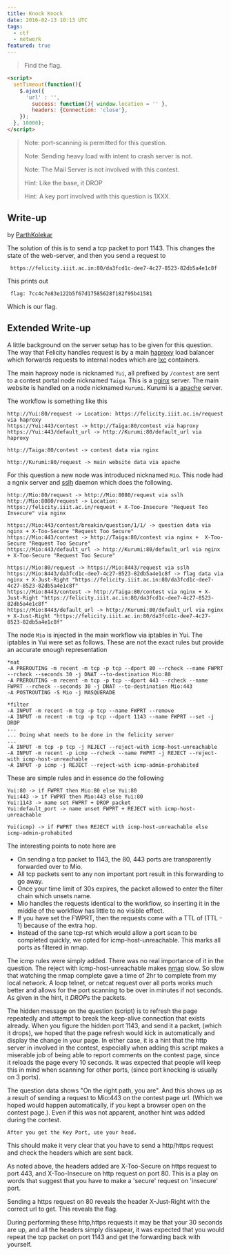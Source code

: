 ```yaml
---
title: Knock Knock
date: 2016-02-13 10:13 UTC
tags: 
  - ctf
  - network
featured: true
---
```


> Find the flag.

~~~ html
<script>
  setTimeout(function(){
    $.ajax({
      'url' : '',
        success: function(){ window.location = '' },
        headers: {Connection: 'close'},
    });
  }, 10000);
</script>
~~~

> Note: port-scanning is permitted for this question.
>
> Note: Sending heavy load with intent to crash server is not.
>
> Note: The Mail Server is not involved with this contest. 
>
> Hint: Like the base, it DROP
>
> Hint: A key port involved with this question is 1XXX.

## Write-up

by [ParthKolekar](https://github.com/ParthKolekar)

The solution of this is to send a tcp packet to port 1143. This changes
the state of the web-server, and then you send a request to 
    
     https://felicity.iiit.ac.in:80/da3fcd1c-dee7-4c27-8523-82db5a4e1c8f

This prints out 
    
     flag: 7cc4c7e83e122b5f67d17585628f182f95b41581

Which is our flag.

## Extended Write-up

A little background on the server setup has to be given for this question.
The way that Felicity handles request is by a main [haproxy](http://www.haproxy.org/) load
balancer which forwards requests to internal nodes which are [lxc](https://linuxcontainers.org/) containers.

The main haproxy node is nicknamed `Yui`, all prefixed by `/contest` are sent to a contest portal
node nicknamed `Taiga`. This is a [nginx](http://nginx.org/) server. The main website is handled 
on a node nicknamed `Kurumi`. Kurumi is a [apache](http://httpd.apache.org/) server. 

The workflow is something like this 

    http://Yui:80/request -> Location: https://felicity.iiit.ac.in/request via haproxy
    https://Yui:443/contest -> http://Taiga:80/contest via haproxy
    https://Yui:443/default_url -> http://Kurumi:80/default_url via haproxy

    http://Taiga:80/contest -> contest data via nginx

    http://Kurumi:80/request -> main website data via apache

For this question a new node was introduced nicknamed `Mio`. This node had a ngnix server and 
[sslh](http://www.rutschle.net/tech/sslh.shtml) daemon which does the following.

    http://Mio:80/request -> http://Mio:8080/request via sslh
    http://Mio:8080/request -> Location: https://felicity.iiit.ac.in/request + X-Too-Insecure "Request Too Insecure" via nginx

    https://Mio:443/contest/breakin/question/1/1/ -> question data via nginx + X-Too-Secure "Request Too Secure"
    https://Mio:443/contest -> http://Taiga:80/contest via nginx +  X-Too-Secure "Request Too Secure"
    https://Mio:443/default_url -> http://Kurumi:80/default_url via nginx + X-Too-Secure "Request Too Secure"

    https://Mio:80/request -> https://Mio:8443/request via sslh
    https://Mio:8443/da3fcd1c-dee7-4c27-8523-82db5a4e1c8f -> flag data via nginx + X-Just-Right "https://felicity.iiit.ac.in:80/da3fcd1c-dee7-4c27-8523-82db5a4e1c8f"
    https://Mio:8443/contest -> http://Taiga:80/contest via nginx + X-Just-Right "https://felicity.iiit.ac.in:80/da3fcd1c-dee7-4c27-8523-82db5a4e1c8f"
    https://Mio:8443/default_url -> http://Kurumi:80/default_url via nginx + X-Just-Right "https://felicity.iiit.ac.in:80/da3fcd1c-dee7-4c27-8523-82db5a4e1c8f"
    
The node `Mio` is injected in the main workflow via iptables in Yui.
The iptables in Yui were set as follows. These are not the exact rules but provide an 
accurate enough representation

    *nat
    -A PREROUTING -m recent -m tcp -p tcp --dport 80 --rcheck --name FWPRT --rcheck --seconds 30 -j DNAT --to-destination Mio:80
    -A PREROUTING -m recent -m tcp -p tcp --dport 443 --rcheck --name FWPRT --rcheck --seconds 30 -j DNAT --to-destination Mio:443
    -A POSTROUTING -S Mio -j MASQUERADE

    *filter
    -A INPUT -m recent -m tcp -p tcp --name FWPRT --remove 
    -A INPUT -m recent -m tcp -p tcp --dport 1143 --name FWPRT --set -j DROP
    ...
    ... Doing what needs to be done in the felicity server
    ...
    -A INPUT -m tcp -p tcp -j REJECT --reject-with icmp-host-unreachable
    -A INPUT -m recent -p icmp --rcheck --name FWPRT -j REJECT --reject-with icmp-host-unreachable
    -A INPUT -p icmp -j REJECT --reject-with icmp-admin-prohabited

These are simple rules and in essence do the following

    Yui:80 -> if FWPRT then Mio:80 else Yui:80
    Yui:443 -> if FWPRT then Mio:443 else Yui:80
    Yui:1143 -> name set FWPRT + DROP packet
    Yui:default_port -> name unset FWPRT + REJECT with icmp-host-unreachable

    Yui(icmp) -> if FWPRT then REJECT with icmp-host-unreachable else icmp-admin-prohabited

The interesting points to note here are 

* On sending a tcp packet to 1143, the 80, 443 ports are transparently forwarded over to Mio.
* All tcp packets sent to any non important port result in this forwarding to go away.
* Once your time limit of 30s expires, the packet allowed to enter the filter chain which unsets name.
* Mio handles the requests identical to the workflow, so inserting it in the middle of the workflow has little to no visible effect.
* If you have set the FWPRT, then the requests come with a TTL of (TTL - 1) because of the extra hop.
* Instead of the sane tcp-rst which would allow a port scan to be completed quickly, we opted for icmp-host-unreachable. This marks all ports as filtered in nmap.

The icmp rules were simply added. There was no real importance of it in the question. The reject with icmp-host-unreachable makes [nmap](https://nmap.org/) 
slow. So slow that watching the nmap complete gave a time of 2hr to complete from my local network. A loop telnet, or netcat request over all ports works
much better and allows for the port scanning to be over in minutes if not seconds. As given in the hint, it *DROP*s the packets. 

The hidden message on the question (script) is to refresh the page repeatedly and attempt to break the keep-alive connection that exists
already. When you figure the hidden port 1143, and send it a packet, (which it drops), we hoped that the page refresh would kick in automatically and 
display the change in your page. In either case, it is a hint that the http server in involved in the contest, especially when adding this script 
makes a miserable job of being able to report comments on the contest page, since it reloads the page every 10 seconds. It was expected that people will 
keep this in mind when scanning for other ports, (since port knocking is usually on 3 ports). 

The question data shows "On the right path, you are". And this shows up as a result of sending a request to Mio:443 on the contest 
page url. (Which we hoped would happen automatically, if you kept a browser open on the contest page.). Even if this was not apparent, another hint was added
during the contest.

    After you get the Key Port, use your head.

This should make it very clear that you have to send a http/https request and check the headers which are sent back.

As noted above, the headers added are X-Too-Secure on https request to port 443, and X-Too-Insecure on http request on port 80. 
This is a play on words that suggest that you have to make a 'secure' request on 'insecure' port. 

Sending a https request on 80 reveals the header X-Just-Right with the correct url to get. This reveals the flag.

During performing these http,https requests it may be that your 30 seconds are up, and all the headers simply dissapear,
it was expected that you would repeat the tcp packet on port 1143 and get the forwarding back with yourself.
